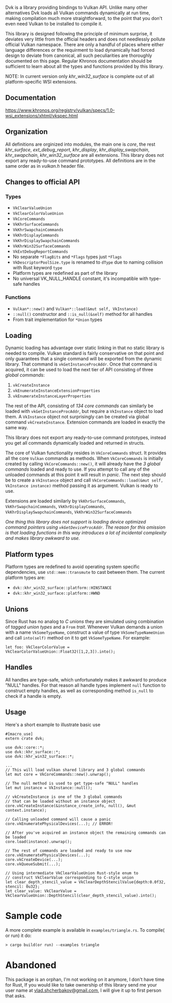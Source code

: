 Dvk is a library providing bindings to Vulkan API. Unlike many other alternatives Dvk loads all Vulkan commands dynamically at run time, making compilation much more straightforward, to the point that you don't even need Vulkan to be installed to compile it. 

This library is designed following the principle of minimum surprise, it deviates very little from the official headers and does not needlessly pollute official Vulkan namespace.  There are only a handful of places where either language differences or the requirment to load dynamically had forced design to deviate from canonical, all such peculiarities are thoroughly documented on this page. Regular Khronos documentation should be sufficient to learn about all the types and functions provided by this library. 

NOTE: In current version only *khr_win32_surface* is complete out of all platform-specific WSI extensions.

## Documentation

https://www.khronos.org/registry/vulkan/specs/1.0-wsi_extensions/xhtml/vkspec.html

## Organization
All definitions are orginized into modules, the main one is *core*, the rest *khr_surface*, *ext_debug_report*, *khr_display*, *khr_display_swapchain*, *khr_swapchain*, *khr_win32_surface* are all extensions. This library does not export any ready-to-use command prototypes. All definitions are in the same order as in *vulkan.h* header file.

## Changes to official API

### Types
* ```VkClearValueUnion```
* ```VkClearColorValueUnion ```
* ```VkCoreCommands```
* ```VkKhrSurfaceCommands```
* ```VkKhrSwapchainCommands```
* ```VkKhrDisplayCommands```
* ```VkKhrDisplaySwapchainCommands```
* ```VkKhrWin32SurfaceCommands```
* ```VkExtDebugReportCommands```
* No separate ```*FlagBits``` and ```*Flags``` types just ```*Flags```
* ```VkDescriptorPoolSize.type``` is renamed to ```dType``` due to naming collision with Rust keyword ```type```
* Platform types are redefined as part of the library
* No universal VK_NULL_HANDLE constant, it's incompatible with type-safe handles

### Functions
* ```Vulkan*::new()``` and ```Vulkan*::load(&mut self, VkInstance)```
* ```::null()``` constructor and ```::is_null(&self)``` method for all handles
* From trait implementation for ```*Union``` types

## Loading

Dynamic loading has advantage over static linking in that no static library is needed to compile. Vulkan standard is fairly conservative on that point and only guarantees that a single command will be exported from the dynamic library. That command is ```vkGetInstanceProcAddr```. Once that command is acquired, it can be used to load the next tier of API consisting of three *global commands*: 

1. ```vkCreateInstance```
2. ```vkEnumerateInstanceExtensionProperties```
3. ```vkEnumerateInstanceLayerProperties```

The rest of the API, consisting of *134 core commands* can similarly be loaded with ```vkGetInstanceProcAddr```, but require a ```VkInstance``` object to load them. A ```VkInstance``` object not surprisingly can be created via global command ```vkCreateInstance```. Extension commands are loaded in exactly the same way.

This library does not export any ready-to-use command prototypes, instead you get all commands dynamically loaded and returned in structs. 

The core of Vulkan functionality resides in ```VkCoreCommands``` struct. It provides all the core ```Vulkan``` commands as methods. When ```VkCoreCommands``` is initially created by calling ```VkCoreCommands::new()```, it will already have the *3 global commands* loaded and ready to use. If you attempt to call any of the unloaded commands at this point it will result in *panic*. The next step should be to create a ```VkInstance``` object and call ```VkCoreCommands::load(&mut self, VkInstance instance)``` method passing it as argument. Vulkan is ready to use.

Extensions are loaded similarly by ```VkKhrSurfaceCommands```, ```VkKhrSwapchainCommands```, ```VkKhrDisplayCommands```, ```VkKhrDisplaySwapchainCommands```, ```VkKhrWin32SurfaceCommands```

*One thing this library does not support is loading device optimized command pointers using ```vkGetDeviceProcAddr```. The reason for this omission is that loading functions in this way introduces a lot of incidental complexity and makes library awkward to use.*

## Platform types

Platform types are redefined to avoid operating system specific dependencies, use ```std::mem::transmute``` to cast between them. The current platform types are:

* ```dvk::khr_win32_surface::platform::HINSTANCE```
* ```dvk::khr_win32_surface::platform::HWND```

## Unions
Since Rust has no analog to *C unions* they are simulated using combination of *tagged union types* and a ```From``` *trait*. Whenever Vulkan demands a union with a name ```VkSomeTypeName```, construct a value of type ```VkSomeTypeNameUnion``` and call ```into(self)``` method on it to get ```VkSomeTypeName```. For example:

	let foo: VkClearColorValue = VkClearColorValueUnion::Float32([1,2,3]).into();

## Handles
All handles are type-safe, which unfortunately makes it awkward to produce "NULL" handles. For that reason all handle types implement ```null``` function to construct empty handles, as well as corresponding method ```is_null``` to check if a handle is empty.

## Usage
Here's a short example to illustrate basic use

	#[macro_use]
	extern crate dvk;
	
	use dvk::core::*;
	use dvk::khr_surface::*;
	use dvk::khr_win32_surface::*;
	
	...
	// This will load vulkan shared library and 3 global commands
	let mut core = VkCoreCommands::new().unwrap(); 
	
	// The null method is used to get type-safe "NULL" handles
	let mut instance = VkInstance::null();
	
	// vkCreateInstance is one of the 3 global commands
	// that can be loaded without an instance object
	core.vkCreateInstance(&instance_create_info, null(), &mut context.instance);
	
	// Calling unloaded command will cause a panic
	core.vkEnumeratePhysicalDevices(...); // ERROR!
	
	// After you've acquired an instance object the remaining commands can be loaded
	core.load(instance).unwrap(); 
	
	// The rest of commands are loaded and ready to use now
	core.vkEnumeratePhysicalDevices(...); 
	core.vkCreateDevice(...); 
	core.vkQueueSubmit(...);
	
	// Using intermediate VkClearValueUnion Rust-style enum to 
	// construct VkClearValue corresponding to C-style union
	let clear_depth_stencil_value = VkClearDepthStencilValue{depth:0.0f32, stencil: 0u32};
	let clear_value: VkClearValue = VkClearValueUnion::DepthStencil(clear_depth_stencil_value).into();

# Sample code
A more complete example is available in ```examples/triangle.rs```. To compile( or run) it do:
```
> cargo build(or run) --examples triangle
```
# Abandoned
This package is an orphan, I'm not working on it anymore, I don't have time for Rust, If you would like to take ownership of this library send me your user name at vlad.shcherbakov@gmail.com, I will give it up to first person that asks.